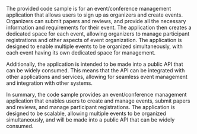 The provided code sample is for an event/conference management application that allows users to sign up as organizers and create events. Organizers can submit papers and reviews, and provide all the necessary information and requirements for their event. The application then creates a dedicated space for each event, allowing organizers to manage participant registrations and other aspects of event organization. The application is designed to enable multiple events to be organized simultaneously, with each event having its own dedicated space for management.

Additionally, the application is intended to be made into a public API that can be widely consumed. This means that the API can be integrated with other applications and services, allowing for seamless event management and integration with other systems.

In summary, the code sample provides an event/conference management application that enables users to create and manage events, submit papers and reviews, and manage participant registrations. The application is designed to be scalable, allowing multiple events to be organized simultaneously, and will be made into a public API that can be widely consumed.